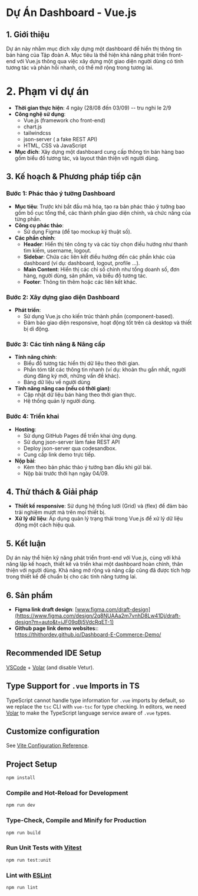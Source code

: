 # Dự Án Dashboard  - Vue.js

## 1. Giới thiệu
Dự án này nhằm mục đích xây dựng một dashboard để hiển thị thông tin bán hàng của Tập đoàn A. Mục tiêu là thể hiện khả năng phát triển front-end với Vue.js thông qua việc xây dựng một giao diện người dùng có tính tương tác và phản hồi nhanh, có thể mở rộng trong tương lai.

# 2. Phạm vi dự án
- **Thời gian thực hiện**: 4 ngày (28/08 đến 03/09) -- tru nghi le 2/9
- **Công nghệ sử dụng**:
  - Vue.js (framework cho front-end)
  - chart.js
  - tailwindcss
  - json-server ( a fake REST API)
  - HTML, CSS và JavaScript
- **Mục đích**: Xây dựng một dashboard cung cấp thông tin bán hàng bao gồm biểu đồ tương tác, và layout thân thiện với người dùng.

## 3. Kế hoạch & Phương pháp tiếp cận

### Bước 1: Phác thảo ý tưởng Dashboard
- **Mục tiêu**: Trước khi bắt đầu mã hóa, tạo ra bản phác thảo ý tưởng bao gồm bố cục tổng thể, các thành phần giao diện chính, và chức năng của từng phần.
- **Công cụ phác thảo**:
  - Sử dụng Figma (để tạo mockup kỹ thuật số).
- **Các phần chính**:
  - **Header**: Hiển thị tên công ty và các tùy chọn điều hướng như thanh tìm kiếm, username, logout.
  - **Sidebar**: Chứa các liên kết điều hướng đến các phần khác của dashboard (ví dụ: dashboard, logout, profile ...).
  - **Main Content**: Hiển thị các chỉ số chính như tổng doanh số, đơn hàng, người dùng, sản phẩm, và biểu đồ tương tác.
  - **Footer**: Thông tin thêm hoặc các liên kết khác.

### Bước 2: Xây dựng giao diện Dashboard
- **Phát triển**:
  - Sử dụng Vue.js cho kiến trúc thành phần (component-based).
  - Đảm bảo giao diện responsive, hoạt động tốt trên cả desktop và thiết bị di động.
  
### Bước 3: Các tính năng & Nâng cấp
- **Tính năng chính**:
  - Biểu đồ tương tác hiển thị dữ liệu theo thời gian.
  - Phần tóm tắt các thông tin nhanh (ví dụ: khoản thu gần nhất, người dùng đăng ký mới, những vấn đề khác).
  - Bảng dữ liệu về người dùng
- **Tính năng nâng cao (nếu có thời gian)**:
  - Cập nhật dữ liệu bán hàng theo thời gian thực.
  - Hệ thống quản lý người dùng.

### Bước 4: Triển khai
- **Hosting**:
  - Sử dụng GitHub Pages để triển khai ứng dụng.
  - Sử dụng json-server làm fake REST API
  - Deploy json-server qua codesandbox.
  - Cung cấp link demo trực tiếp.
- **Nộp bài**:
  - Kèm theo bản phác thảo ý tưởng ban đầu khi gửi bài.
  - Nộp bài trước thời hạn ngày 04/09.

## 4. Thử thách & Giải pháp
- **Thiết kế responsive**: Sử dụng hệ thống lưới (Grid) và (flex) để đảm bảo trải nghiệm mượt mà trên mọi thiết bị.
- **Xử lý dữ liệu**: Áp dụng quản lý trạng thái trong Vue.js để xử lý dữ liệu động một cách hiệu quả.

## 5. Kết luận
Dự án này thể hiện kỹ năng phát triển front-end với Vue.js, cùng với khả năng lập kế hoạch, thiết kế và triển khai một dashboard hoàn chỉnh, thân thiện với người dùng. Khả năng mở rộng và nâng cấp cũng đã được tích hợp trong thiết kế để chuẩn bị cho các tính năng tương lai.


## 6. Sản phẩm
- **Figma link draft design**: [www.figma.com/draft-design](https://www.figma.com/design/2q8NUAAa2m7vnhD8Lw41Dj/draft-design?m=auto&t=iJF09qBj5VdcRqET-1)
- **Github page link demo websites:**: https://thithordev.github.io/Dashboard-E-Commerce-Demo/

## Recommended IDE Setup

[VSCode](https://code.visualstudio.com/) + [Volar](https://marketplace.visualstudio.com/items?itemName=Vue.volar) (and disable Vetur).

## Type Support for `.vue` Imports in TS

TypeScript cannot handle type information for `.vue` imports by default, so we replace the `tsc` CLI with `vue-tsc` for type checking. In editors, we need [Volar](https://marketplace.visualstudio.com/items?itemName=Vue.volar) to make the TypeScript language service aware of `.vue` types.

## Customize configuration

See [Vite Configuration Reference](https://vitejs.dev/config/).

## Project Setup

```sh
npm install
```

### Compile and Hot-Reload for Development

```sh
npm run dev
```

### Type-Check, Compile and Minify for Production

```sh
npm run build
```

### Run Unit Tests with [Vitest](https://vitest.dev/)

```sh
npm run test:unit
```

### Lint with [ESLint](https://eslint.org/)

```sh
npm run lint
```
